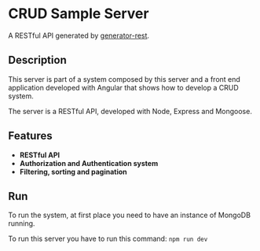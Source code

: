 # CRUD Sample Server

A RESTful API generated by [generator-rest](https://github.com/diegohaz/generator-rest).

## Description

This server is part of a system composed by this server and a front end application developed with Angular that shows how to develop a CRUD system.

The server is a RESTful API, developed with Node, Express and Mongoose.

## Features

- **RESTful API**
- **Authorization and Authentication system**
- **Filtering, sorting and pagination**
 

## Run

To run the system, at first place you need to have an instance of MongoDB running.

To run this server you have to run this command: `npm run dev`

